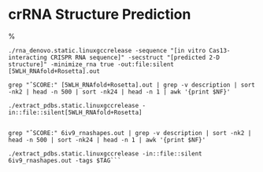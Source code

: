 # crRNA Structure Prediction

%

```./rna_denovo.static.linuxgccrelease -sequence "[in vitro Cas13-interacting CRISPR RNA sequence]" -secstruct "[predicted 2-D structure]" -minimize_rna true -out:file:silent [5WLH_RNAfold+Rosetta].out```

```grep "ˆSCORE:" [5WLH_RNAfold+Rosetta].out | grep -v description | sort -nk2 | head -n 500 | sort -nk24 | head -n 1 | awk '{print $NF}'```

```./extract_pdbs.static.linuxgccrelease -in::file::silent[5WLH_RNAfold+Rosetta]```

```./rna_denovo.static.linuxgccrelease -sequence "cacuggugcaaauuugcacuagucuaaaacuccucgauuacauacacaaa" -secstruct ".(((((((((....)))))))))..........................." -minimize_rna true -out:file:silent 6iv9_rnashapes.out

grep "ˆSCORE:" 6iv9_rnashapes.out | grep -v description | sort -nk2 | head -n 500 | sort -nk24 | head -n 1 | awk '{print $NF}'

./extract_pdbs.static.linuxgccrelease -in::file::silent 6iv9_rnashapes.out -tags $TAG```
